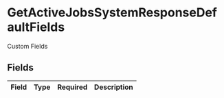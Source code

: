 # GetActiveJobsSystemResponseDefaultFields

Custom Fields


## Fields

| Field       | Type        | Required    | Description |
| ----------- | ----------- | ----------- | ----------- |
